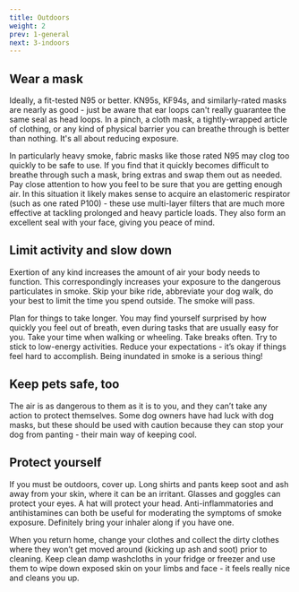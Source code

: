 ```yaml
---
title: Outdoors
weight: 2
prev: 1-general
next: 3-indoors
---
```


## Wear a mask

Ideally, a fit-tested N95 or better. KN95s, KF94s, and similarly-rated masks are nearly as good - just be aware that ear loops can't really guarantee the same seal as head loops. In a pinch, a cloth mask, a tightly-wrapped article of clothing, or any kind of physical barrier you can breathe through is better than nothing. It's all about reducing exposure.

In particularly heavy smoke, fabric masks like those rated N95 may clog too quickly to be safe to use. If you find that it quickly becomes difficult to breathe through such a mask, bring extras and swap them out as needed. Pay close attention to how you feel to be sure that you are getting enough air. In this situation it likely makes sense to acquire an elastomeric respirator (such as one rated P100) - these use multi-layer filters that are much more effective at tackling prolonged and heavy particle loads. They also form an excellent seal with your face, giving you peace of mind.

## Limit activity and slow down

Exertion of any kind increases the amount of air your body needs to function. This correspondingly increases your exposure to the dangerous particulates in smoke. Skip your bike ride, abbreviate your dog walk, do your best to limit the time you spend outside. The smoke will pass.

Plan for things to take longer. You may find yourself surprised by how quickly you feel out of breath, even during tasks that are usually easy for you. Take your time when walking or wheeling. Take breaks often. Try to stick to low-energy activities. Reduce your expectations - it’s okay if things feel hard to accomplish. Being inundated in smoke is a serious thing!

## Keep pets safe, too

The air is as dangerous to them as it is to you, and they can’t take any action to protect themselves. Some dog owners have had luck with dog masks, but these should be used with caution because they can stop your dog from panting - their main way of keeping cool.

## Protect yourself

If you must be outdoors, cover up. Long shirts and pants keep soot and ash away from your skin, where it can be an irritant. Glasses and goggles can protect your eyes. A hat will protect your head. Anti-inflammatories and antihistamines can both be useful for moderating the symptoms of smoke exposure. Definitely bring your inhaler along if you have one.

When you return home, change your clothes and collect the dirty clothes where they won’t get moved around (kicking up ash and soot) prior to cleaning. Keep clean damp washcloths in your fridge or freezer and use them to wipe down exposed skin on your limbs and face - it feels really nice and cleans you up.